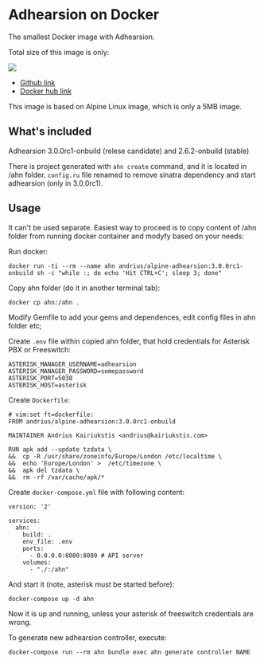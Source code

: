 Adhearsion on Docker
====================

The smallest Docker image with Adhearsion.

Total size of this image is only:

[![](https://images.microbadger.com/badges/image/andrius/alpine-adhearsion:3.0.0rc1-onbuild.svg)](https://microbadger.com/images/andrius/alpine-adhearsion:3.0.0rc1-onbuild "Get your own image badge on microbadger.com")

- [Github link](//github.com/andrius/alpine-adhearsion/)
- [Docker hub link](//hub.docker.com/r/andrius/alpine-adhearsion/)

This image is based on Alpine Linux image, which is only a 5MB image.

## What's included

Adhearsion 3.0.0rc1-onbuild (relese candidate) and 2.6.2-onbuild (stable)

There is project generated with `ahn create` command, and it is located in /ahn folder.
`config.ru` file renamed to remove sinatra dependency and start adhearsion (only in 3.0.0rc1).

## Usage

It can't be used separate. Easiest way to proceed is to copy content of /ahn folder from running docker container and modyfy based on your needs:

Run docker:

```
docker run -ti --rm --name ahn andrius/alpine-adhearsion:3.0.0rc1-onbuild sh -c "while :; do echo 'Hit CTRL+C'; sleep 3; done"
```

Copy ahn folder (do it in another terminal tab):

```
docker cp ahn:/ahn .
```

Modify Gemfile to add your gems and dependences, edit config files in ahn folder etc;

Create `.env` file within copied ahn folder, that hold credentials for Asterisk PBX or Freeswitch:

```
ASTERISK_MANAGER_USERNAME=adhearsion
ASTERISK_MANAGER_PASSWORD=somepassword
ASTERISK_PORT=5038
ASTERISK_HOST=asterisk
```

Create `Dockerfile`:

```
# vim:set ft=dockerfile:
FROM andrius/alpine-adhearsion:3.0.0rc1-onbuild

MAINTAINER Andrius Kairiukstis <andrius@kairiukstis.com>

RUN apk add --update tzdata \
&&  cp -R /usr/share/zoneinfo/Europe/London /etc/localtime \
&&  echo 'Europe/London' >  /etc/timezone \
&&  apk del tzdata \
&&  rm -rf /var/cache/apk/*
```

Create `docker-compose.yml` file with following content:

```
version: '2'

services:
  ahn:
    build: .
    env_file: .env
    ports:
      - 0.0.0.0:8080:8080 # API server
    volumes:
      - "./:/ahn"
```

And start it (note, asterisk must be started before):

```
docker-compose up -d ahn
```

Now it is up and running, unless your asterisk of freeswitch credentials are wrong.

To generate new adhearsion controller, execute:

```
docker-compose run --rm ahn bundle exec ahn generate controller NAME
```
